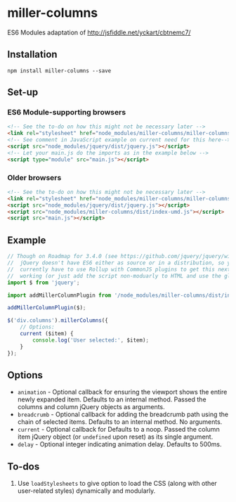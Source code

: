 # miller-columns

ES6 Modules adaptation of <http://jsfiddle.net/yckart/cbtnemc7/>

## Installation

`npm install miller-columns --save`

## Set-up

### ES6 Module-supporting browsers

```html
<!-- See the to-do on how this might not be necessary later -->
<link rel="stylesheet" href="node_modules/miller-columns/miller-columns.css" />
<!-- See comment in JavaScript example on current need for this here-->
<script src="node_modules/jquery/dist/jquery.js"></script>
<!-- Let your main.js do the imports as in the example below -->
<script type="module" src="main.js"></script>
```

### Older browsers

```html
<!-- See the to-do on how this might not be necessary later -->
<link rel="stylesheet" href="node_modules/miller-columns/miller-columns.css" />
<script src="node_modules/jquery/dist/jquery.js"></script>
<script src="node_modules/miller-columns/dist/index-umd.js"></script>
<script src="main.js"></script>
```

## Example

```js
// Though on Roadmap for 3.4.0 (see https://github.com/jquery/jquery/wiki/Roadmap),
//  jQuery doesn't have ES6 either as source or in a distribution, so you
//  currently have to use Rollup with CommonJS plugins to get this next line
//  working (or just add the script non-moduarly to HTML and use the global `$`)
import $ from 'jquery';

import addMillerColumnPlugin from '/node_modules/miller-columns/dist/index-es.min.js';

addMillerColumnPlugin($);

$('div.columns').millerColumns({
    // Options:
    current ($item) {
        console.log('User selected:', $item);
    }
});
```

## Options

- `animation` - Optional callback for ensuring the viewport shows the
    entire newly expanded item. Defaults to an internal method. Passed the
    columns and column jQuery objects as arguments.
- `breadcrumb` - Optional callback for adding the breadcrumb path using the
    chain of selected items. Defaults to an internal method. No arguments.
- `current` - Optional callback for Defaults to a noop. Passed the
    column item jQuery object (or `undefined` upon reset) as its single
    argument.
- `delay` - Optional integer indicating animation delay. Defaults to 500ms.

## To-dos

1. Use `loadStylesheets` to give option to load the CSS (along with other
    user-related styles) dynamically and modularly.

